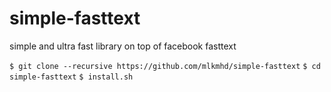 # simple-fasttext
simple and ultra fast library on top of facebook fasttext

`$ git clone --recursive https://github.com/mlkmhd/simple-fasttext`
`$ cd simple-fasttext`
`$ install.sh`
